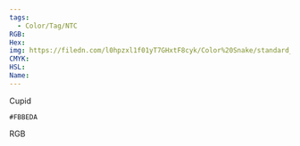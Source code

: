 ```yaml
---
tags:
  - Color/Tag/NTC
RGB:
Hex:
img: https://filedn.com/l0hpzxl1f01yT7GHxtF8cyk/Color%20Snake/standard_csv_to_svg//FBBEDA.svg
CMYK:
HSL:
Name:
---
```

Cupid
```palette
#FBBEDA
```
RGB
